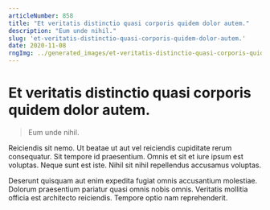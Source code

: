 ```yaml
---
articleNumber: 858
title: "Et veritatis distinctio quasi corporis quidem dolor autem."
description: "Eum unde nihil."
slug: 'et-veritatis-distinctio-quasi-corporis-quidem-dolor-autem.'
date: 2020-11-08
rngImg: ../generated_images/et-veritatis-distinctio-quasi-corporis-quidem-dolor-autem..jpg
---
```


# Et veritatis distinctio quasi corporis quidem dolor autem.

> Eum unde nihil.

Reiciendis sit nemo. Ut beatae ut aut vel reiciendis cupiditate rerum consequatur. Sit tempore id praesentium. Omnis et sit et iure ipsum est voluptas. Neque sunt est iste. Nihil sit nihil repellendus accusamus voluptas.
 Deserunt quisquam aut enim expedita fugiat omnis accusantium molestiae. Dolorum praesentium pariatur quasi omnis nobis omnis. Veritatis mollitia officia est architecto reiciendis. Tempore optio nam reprehenderit.
